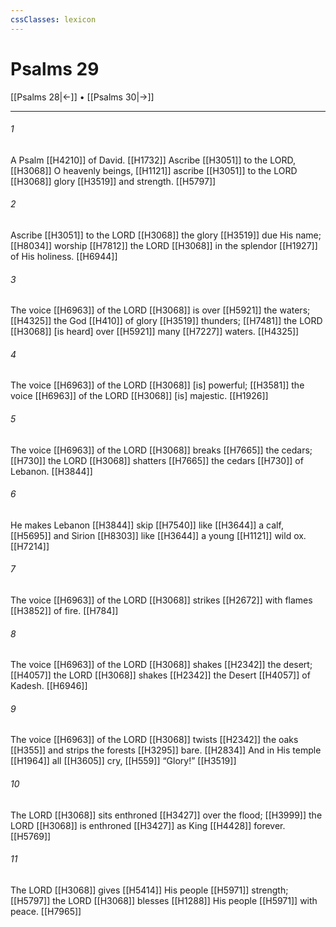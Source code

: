 ```yaml
---
cssClasses: lexicon
---
```


# Psalms 29

[[Psalms 28|←]] • [[Psalms 30|→]]

---

###### 1
A Psalm [[H4210]] of David. [[H1732]] Ascribe [[H3051]] to the LORD, [[H3068]] O heavenly beings, [[H1121]] ascribe [[H3051]] to the LORD [[H3068]] glory [[H3519]] and strength. [[H5797]]

###### 2
Ascribe [[H3051]] to the LORD [[H3068]] the glory [[H3519]] due His name; [[H8034]] worship [[H7812]] the LORD [[H3068]] in the splendor [[H1927]] of His holiness. [[H6944]]

###### 3
The voice [[H6963]] of the LORD [[H3068]] is over [[H5921]] the waters; [[H4325]] the God [[H410]] of glory [[H3519]] thunders; [[H7481]] the LORD [[H3068]] [is heard] over [[H5921]] many [[H7227]] waters. [[H4325]]

###### 4
The voice [[H6963]] of the LORD [[H3068]] [is] powerful; [[H3581]] the voice [[H6963]] of the LORD [[H3068]] [is] majestic. [[H1926]]

###### 5
The voice [[H6963]] of the LORD [[H3068]] breaks [[H7665]] the cedars; [[H730]] the LORD [[H3068]] shatters [[H7665]] the cedars [[H730]] of Lebanon. [[H3844]]

###### 6
He makes Lebanon [[H3844]] skip [[H7540]] like [[H3644]] a calf, [[H5695]] and Sirion [[H8303]] like [[H3644]] a young [[H1121]] wild ox. [[H7214]]

###### 7
The voice [[H6963]] of the LORD [[H3068]] strikes [[H2672]] with flames [[H3852]] of fire. [[H784]]

###### 8
The voice [[H6963]] of the LORD [[H3068]] shakes [[H2342]] the desert; [[H4057]] the LORD [[H3068]] shakes [[H2342]] the Desert [[H4057]] of Kadesh. [[H6946]]

###### 9
The voice [[H6963]] of the LORD [[H3068]] twists [[H2342]] the oaks [[H355]] and strips the forests [[H3295]] bare. [[H2834]] And in His temple [[H1964]] all [[H3605]] cry, [[H559]] “Glory!” [[H3519]]

###### 10
The LORD [[H3068]] sits enthroned [[H3427]] over the flood; [[H3999]] the LORD [[H3068]] is enthroned [[H3427]] as King [[H4428]] forever. [[H5769]]

###### 11
The LORD [[H3068]] gives [[H5414]] His people [[H5971]] strength; [[H5797]] the LORD [[H3068]] blesses [[H1288]] His people [[H5971]] with peace. [[H7965]]

